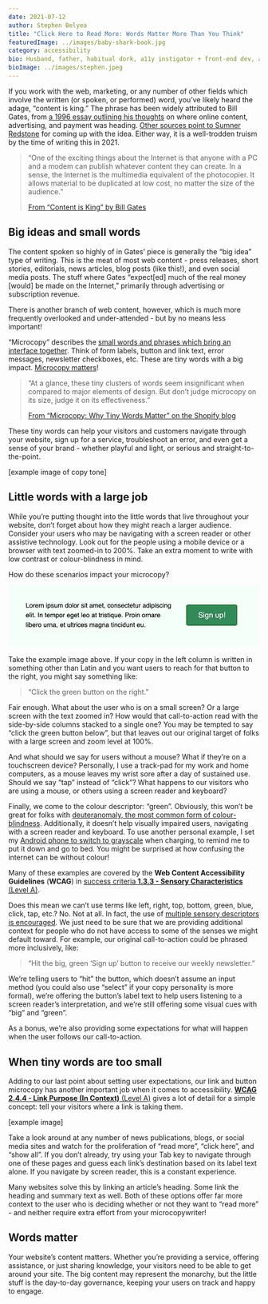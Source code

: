 ```yaml
---
date: 2021-07-12
author: Stephen Belyea
title: "Click Here to Read More: Words Matter More Than You Think"
featuredImage: ../images/baby-shark-book.jpg
category: accessibility
bio: Husband, father, habitual dork, a11y instigator + front-end dev, attempted writer, aspiring runner, ex-pat Maritimer. He/him.
bioImage: ../images/stephen.jpeg
---
```


If you work with the web, marketing, or any number of other fields which involve the written (or spoken, or performed) word, you’ve likely heard the adage, “content is king.” The phrase has been widely attributed to Bill Gates, from [a 1996 essay outlining his thoughts](http://web.archive.org/web/20010126005200/http://www.microsoft.com/billgates/columns/1996essay/essay960103.asp) on where online content, advertising, and payment was heading. [Other sources point to Sumner Redstone](https://en.wikipedia.org/wiki/Sumner_Redstone#:~:text=Redstone%20coined%20the%20phrase,%20%22Content%20is%20king!%22) for coming up with the idea. Either way, it is a well-trodden truism by the time of writing this in 2021.

> “One of the exciting things about the Internet is that anyone with a PC and a modem can publish whatever content they can create. In a sense, the Internet is the multimedia equivalent of the photocopier. It allows material to be duplicated at low cost, no matter the size of the audience.”
>
> [From “Content is King” by Bill Gates](http://web.archive.org/web/20010126005200/http://www.microsoft.com/billgates/columns/1996essay/essay960103.asp)

## Big ideas and small words

The content spoken so highly of in Gates’ piece is generally the “big idea” type of writing. This is the meat of most web content - press releases, short stories, editorials, news articles, blog posts (like this!), and even social media posts. The stuff where Gates “expect[ed] much of the real money [would] be made on the Internet,” primarily through advertising or subscription revenue.

There is another branch of web content, however, which is much more frequently overlooked and under-attended - but by no means less important!

“Microcopy” describes the [small words and phrases which bring an interface together](https://uxplanet.org/microcopy-tiny-words-with-a-huge-ux-impact-90140acc6e42). Think of form labels, button and link text, error messages, newsletter checkboxes, etc. These are tiny words with a big impact. [Microcopy matters](https://www.shopify.ca/partners/blog/microcopy-why-tiny-words-matter)!

> “At a glance, these tiny clusters of words seem insignificant when compared to major elements of design. But don’t judge microcopy on its size, judge it on its effectiveness.”
>
> [From “Microcopy: Why Tiny Words Matter” on the Shopify blog](https://www.shopify.ca/partners/blog/microcopy-why-tiny-words-matter)

These tiny words can help your visitors and customers navigate through your website, sign up for a service, troubleshoot an error, and even get a sense of your brand - whether playful and light, or serious and straight-to-the-point.

[example image of copy tone]

## Little words with a large job

While you’re putting thought into the little words that live throughout your website, don’t forget about how they might reach a larger audience. Consider your users who may be navigating with a screen reader or other assistive technology. Look out for the people using a mobile device or a browser with text zoomed-in to 200%. Take an extra moment to write with low contrast or colour-blindness in mind.

How do these scenarios impact your microcopy?

![Short paragraph of latin text on the left with a green sign up button on the right](../images/newsletter-signup-example.png "Simple example of a newsletter sign up call-to-action")

Take the example image above. If your copy in the left column is written in something other than Latin and you want users to reach for that button to the right, you might say something like:

> “Click the green button on the right.”

Fair enough. What about the user who is on a small screen? Or a large screen with the text zoomed in? How would that call-to-action read with the side-by-side columns stacked to a single one? You may be tempted to say “click the green button below”, but that leaves out our original target of folks with a large screen and zoom level at 100%.

And what should we say for users without a mouse? What if they’re on a touchscreen device? Personally, I use a track-pad for my work and home computers, as a mouse leaves my wrist sore after a day of sustained use. Should we say “tap” instead of “click”? What happens to our visitors who are using a mouse, or others using a screen reader and keyboard?

Finally, we come to the colour descriptor: “green”. Obviously, this won’t be great for folks with [deuteranomaly, the most common form of colour-blindness](https://www.colourblindawareness.org/colour-blindness/types-of-colour-blindness/). Additionally, it doesn’t help visually impaired users, navigating with a screen reader and keyboard. To use another personal example, I set my [Android phone to switch to grayscale](https://ting.com/blog/going-grayscale-ios-android-smartphone/) when charging, to remind me to put it down and go to bed. You might be surprised at how confusing the internet can be without colour!

Many of these examples are covered by the **Web Content Accessibility Guidelines** (**WCAG**) in [success criteria **1.3.3 - Sensory Characteristics** (Level A)](https://www.w3.org/TR/UNDERSTANDING-WCAG20/content-structure-separation-understanding.html).

Does this mean we can’t use terms like left, right, top, bottom, green, blue, click, tap, etc.? No. Not at all. In fact, the use of [multiple sensory descriptors is encouraged](https://www.wuhcag.com/sensory-characteristics/#:~:text=Good%20instruction%20will%20use%20several%20sensory%20characteristics). We just need to be sure that we are providing additional context for people who do not have access to some of the senses we might default toward. For example, our original call-to-action could be phrased more inclusively, like:

> “Hit the big, green ‘Sign up’ button to receive our weekly newsletter.”

We’re telling users to “hit” the button, which doesn’t assume an input method (you could also use “select” if your copy personality is more formal), we’re offering the button’s label text to help users listening to a screen reader’s interpretation, and we’re still offering some visual cues with “big” and “green”.

As a bonus, we’re also providing some expectations for what will happen when the user follows our call-to-action.

## When tiny words are too small

Adding to our last point about setting user expectations, our link and button microcopy has another important job when it comes to accessibility. [**WCAG 2.4.4 - Link Purpose (In Context)** (Level A)](https://www.w3.org/WAI/WCAG21/Understanding/link-purpose-in-context.html) gives a lot of detail for a simple concept: tell your visitors where a link is taking them.

[example image]

Take a look around at any number of news publications, blogs, or social media sites and watch for the proliferation of “read more”, “click here”, and “show all”. If you don’t already, try using your Tab key to navigate through one of these pages and guess each link’s destination based on its label text alone. If you navigate by screen reader, this is a constant experience.

Many websites solve this by linking an article’s heading. Some link the heading and summary text as well. Both of these options offer far more context to the user who is deciding whether or not they want to “read more” - and neither require extra effort from your microcopywriter!

## Words matter

Your website’s content matters. Whether you’re providing a service, offering assistance, or just sharing knowledge, your visitors need to be able to get around your site. The big content may represent the monarchy, but the little stuff is the day-to-day governance, keeping your users on track and happy to engage.
